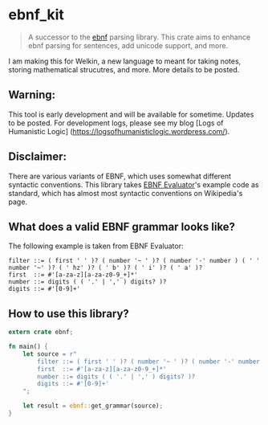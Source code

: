 # ebnf_kit

> A successor to the [ebnf](https://github.com/ChAosUnIty/ebnf) parsing library. This crate aims to enhance ebnf parsing for sentences, add unicode support, and more.

I am making this for Welkin, a new language to meant for taking notes, storing mathematical strucutres, and more. More details to be posted.

## Warning: 
This tool is early development and will be available for sometime. Updates to be posted. For development logs, please see my blog [Logs of Humanistic Logic] (https://logsofhumanisticlogic.wordpress.com/). 

## Disclaimer:
There are various variants of EBNF, which uses somewhat different syntactic conventions. This library 
takes [EBNF Evaluator](https://mdkrajnak.github.io/ebnftest/)'s example code as standard, which has 
almost most syntactic conventions on Wikipedia's page.

## What does a valid EBNF grammar looks like?

The following example is taken from EBNF Evaluator:

```ebnf
filter ::= ( first ' ' )? ( number '~ ' )? ( number '-' number ) ( ' ' number '~' )? ( ' hz' )? ( ' b' )? ( ' i' )? ( ' a' )?
first  ::= #'[a-za-z][a-za-z0-9_+]*'
number ::= digits ( ( '.' | ',' ) digits? )?
digits ::= #'[0-9]+'
```

## How to use this library?

```rust
extern crate ebnf;

fn main() {
    let source = r"
        filter ::= ( first ' ' )? ( number '~ ' )? ( number '-' number ) ( ' ' number '~' )? ( ' hz' )? ( ' b' )? ( ' i' )? ( ' a' )?
        first  ::= #'[a-za-z][a-za-z0-9_+]*'
        number ::= digits ( ( '.' | ',' ) digits? )?
        digits ::= #'[0-9]+'
    ";

    let result = ebnf::get_grammar(source);
}
```
